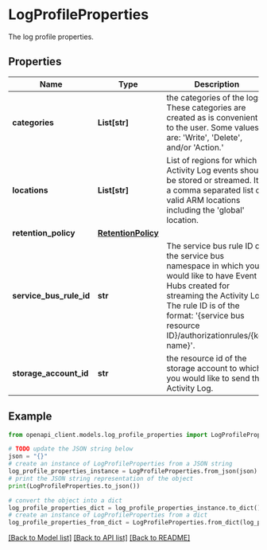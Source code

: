 # LogProfileProperties

The log profile properties.

## Properties

Name | Type | Description | Notes
------------ | ------------- | ------------- | -------------
**categories** | **List[str]** | the categories of the logs. These categories are created as is convenient to the user. Some values are: &#39;Write&#39;, &#39;Delete&#39;, and/or &#39;Action.&#39; | 
**locations** | **List[str]** | List of regions for which Activity Log events should be stored or streamed. It is a comma separated list of valid ARM locations including the &#39;global&#39; location. | 
**retention_policy** | [**RetentionPolicy**](RetentionPolicy.md) |  | 
**service_bus_rule_id** | **str** | The service bus rule ID of the service bus namespace in which you would like to have Event Hubs created for streaming the Activity Log. The rule ID is of the format: &#39;{service bus resource ID}/authorizationrules/{key name}&#39;. | [optional] 
**storage_account_id** | **str** | the resource id of the storage account to which you would like to send the Activity Log. | [optional] 

## Example

```python
from openapi_client.models.log_profile_properties import LogProfileProperties

# TODO update the JSON string below
json = "{}"
# create an instance of LogProfileProperties from a JSON string
log_profile_properties_instance = LogProfileProperties.from_json(json)
# print the JSON string representation of the object
print(LogProfileProperties.to_json())

# convert the object into a dict
log_profile_properties_dict = log_profile_properties_instance.to_dict()
# create an instance of LogProfileProperties from a dict
log_profile_properties_from_dict = LogProfileProperties.from_dict(log_profile_properties_dict)
```
[[Back to Model list]](../README.md#documentation-for-models) [[Back to API list]](../README.md#documentation-for-api-endpoints) [[Back to README]](../README.md)


